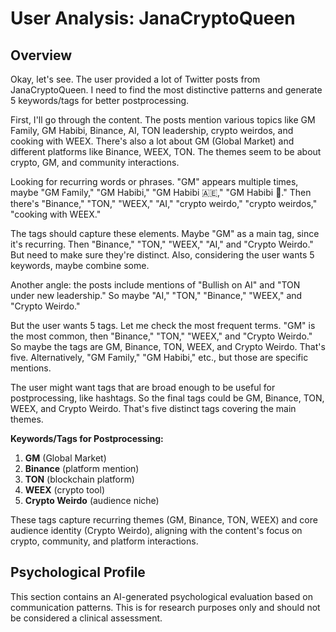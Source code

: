 # User Analysis: JanaCryptoQueen

## Overview

<think>
Okay, let's see. The user provided a lot of Twitter posts from JanaCryptoQueen. I need to find the most distinctive patterns and generate 5 keywords/tags for better postprocessing.

First, I'll go through the content. The posts mention various topics like GM Family, GM Habibi, Binance, AI, TON leadership, crypto weirdos, and cooking with WEEX. There's also a lot about GM (Global Market) and different platforms like Binance, WEEX, TON. The themes seem to be about crypto, GM, and community interactions.

Looking for recurring words or phrases. "GM" appears multiple times, maybe "GM Family," "GM Habibi," "GM Habibi 🇦🇪," "GM Habibi 🐫." Then there's "Binance," "TON," "WEEX," "AI," "crypto weirdo," "crypto weirdos," "cooking with WEEX." 

The tags should capture these elements. Maybe "GM" as a main tag, since it's recurring. Then "Binance," "TON," "WEEX," "AI," and "Crypto Weirdo." But need to make sure they're distinct. Also, considering the user wants 5 keywords, maybe combine some. 

Another angle: the posts include mentions of "Bullish on AI" and "TON under new leadership." So maybe "AI," "TON," "Binance," "WEEX," and "Crypto Weirdo." 

But the user wants 5 tags. Let me check the most frequent terms. "GM" is the most common, then "Binance," "TON," "WEEX," and "Crypto Weirdo." So maybe the tags are GM, Binance, TON, WEEX, and Crypto Weirdo. That's five. Alternatively, "GM Family," "GM Habibi," etc., but those are specific mentions. 

The user might want tags that are broad enough to be useful for postprocessing, like hashtags. So the final tags could be GM, Binance, TON, WEEX, and Crypto Weirdo. That's five distinct tags covering the main themes.
</think>

**Keywords/Tags for Postprocessing:**  
1. **GM** (Global Market)  
2. **Binance** (platform mention)  
3. **TON** (blockchain platform)  
4. **WEEX** (crypto tool)  
5. **Crypto Weirdo** (audience niche)  

These tags capture recurring themes (GM, Binance, TON, WEEX) and core audience identity (Crypto Weirdo), aligning with the content's focus on crypto, community, and platform interactions.

## Psychological Profile

This section contains an AI-generated psychological evaluation based on communication patterns. This is for research purposes only and should not be considered a clinical assessment.